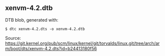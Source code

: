 <!--
SPDX-FileCopyrightText: 2021 Armijn Hemel <armijn+github@tjaldur.nl>

SPDX-License-Identifier: CC0-1.0
-->

## xenvm-4.2.dtb

DTB blob, generated with:

    $ dtc xenvm-4.2.dts -o xenvm-4.2.dtb

Source: https://git.kernel.org/pub/scm/linux/kernel/git/torvalds/linux.git/tree/arch/arm/boot/dts/xenvm-4.2.dts?id=b24413180f56
